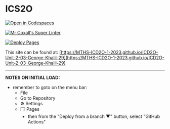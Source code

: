 # ICS2O

[![Open in Codespaces](https://classroom.github.com/assets/launch-codespace-7f7980b617ed060a017424585567c406b6ee15c891e84e1186181d67ecf80aa0.svg)](https://classroom.github.com/open-in-codespaces?assignment_repo_id=14376600)

[![Mr Coxall's Super Linter](https://github.com/MTHS-ICD2O-1-2023/ICD2O-Unit-2-03-George-Khalil-29/workflows/Mr%20Coxall's%20Super%20Linter/badge.svg)](https://github.com/MTHS-ICD2O-1-2023/ICD2O-Unit-2-03-George-Khalil-29/actions)

[![Deploy Pages](https://github.com/MTHS-ICD2O-1-2023/ICD2O-Unit-2-03-George-Khalil-29/workflows/Deploy%20Pages/badge.svg)](https://github.com/MTHS-ICD2O-1-2023/ICD2O-Unit-2-03-George-Khalil-29/actions)

This site can be found at: [https://MTHS-ICD2O-1-2023.github.io/ICD2O-Unit-2-03-George-Khalil-29](https://MTHS-ICD2O-1-2023.github.io/ICD2O-Unit-2-03-George-Khalil-29)

---

**NOTES ON INITIAL LOAD:**
- remember to goto on the menu bar:
  - File
  - Go to Repository
  - ⚙ Settings
  - 🗔 Pages
    - then from the "Deploy from a branch ▼" button, select "GitHub Actions"
